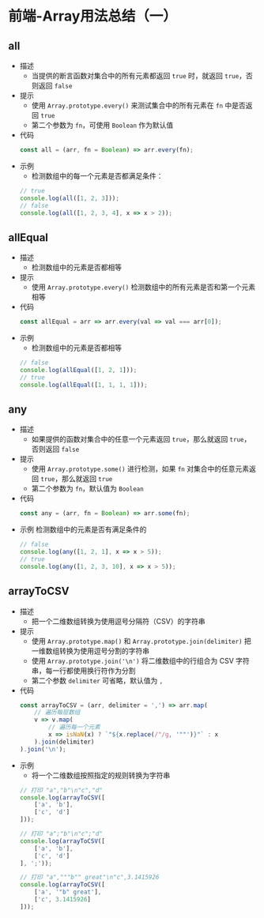 # 前端-Array用法总结（一）

## all
* 描述
    * 当提供的断言函数对集合中的所有元素都返回 `true` 时，就返回  `true`，否则返回 `false`
* 提示
    * 使用 `Array.prototype.every()` 来测试集合中的所有元素在 `fn` 中是否返回 `true`
    * 第二个参数为 `fn`，可使用 `Boolean` 作为默认值
* 代码
    ```js
    const all = (arr, fn = Boolean) => arr.every(fn);
    ```
* 示例
    * 检测数组中的每一个元素是否都满足条件：
    ```js
    // true
    console.log(all([1, 2, 3]));
    // false
    console.log(all([1, 2, 3, 4], x => x > 2));
    ```

## allEqual
* 描述
    * 检测数组中的元素是否都相等
* 提示
    * 使用 `Array.prototype.every()` 检测数组中的所有元素是否和第一个元素相等
* 代码
    ```js
    const allEqual = arr => arr.every(val => val === arr[0]);
    ```
* 示例
    * 检测数组中的元素是否都相等
    ```js
    // false
    console.log(allEqual([1, 2, 1]));
    // true
    console.log(allEqual([1, 1, 1, 1]));
    ```

## any
* 描述
    * 如果提供的函数对集合中的任意一个元素返回 `true`，那么就返回 `true`，否则返回 `false`
* 提示
    * 使用 `Array.prototype.some()` 进行检测，如果 `fn` 对集合中的任意元素返回 `true`，那么就返回 `true`
    * 第二个参数为 `fn`，默认值为 `Boolean`
* 代码
    ```js
    const any = (arr, fn = Boolean) => arr.some(fn);
    ```
* 示例
    检测数组中的元素是否有满足条件的
    ```js
    // false
    console.log(any([1, 2, 1], x => x > 5));
    // true
    console.log(any([1, 2, 3, 10], x => x > 5));
    ```

## arrayToCSV
* 描述
    * 把一个二维数组转换为使用逗号分隔符（CSV）的字符串
* 提示
    * 使用 `Array.prototype.map()` 和 `Array.prototype.join(delimiter)` 把一维数组转换为使用逗号分割的字符串
    * 使用 `Array.prototype.join('\n')` 将二维数组中的行组合为 CSV 字符串，每一行都使用换行符作为分割
    * 第二个参数 `delimiter` 可省略，默认值为 `,`
* 代码
    ```js
    const arrayToCSV = (arr, delimiter = ',') => arr.map(
        // 遍历每层数组
        v => v.map(
            // 遍历每一个元素
            x => isNaN(x) ? `"${x.replace(/"/g, '""')}"` : x
        ).join(delimiter)
    ).join('\n');
    ```
* 示例
    * 将一个二维数组按照指定的规则转换为字符串
    ```js
    // 打印 "a","b"\n"c","d"
    console.log(arrayToCSV([
        ['a', 'b'], 
        ['c', 'd']
    ]));

    // 打印 "a";"b"\n"c";"d"
    console.log(arrayToCSV([
        ['a', 'b'], 
        ['c', 'd']
    ], ';'));

    // 打印 "a","""b"" great"\n"c",3.1415926
    console.log(arrayToCSV([
        ['a', '"b" great'], 
        ['c', 3.1415926]
    ]));
    ```